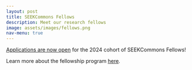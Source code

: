 ```yaml
---
layout: post
title: SEEKCommons Fellows 
description: Meet our research fellows
image: assets/images/fellows.png
nav-menu: true
---
```


[Applications are now open](https://airtable.com/appIn7IkDUND83vC3/shrDl9Ot0H1gxAvbm) for the 2024 cohort of SEEKCommons Fellows!

Learn more about the fellowship program [here](https://seekcommons.org/fellowship-application.html). 

<!---
## 2024 Fellows

Meet the SEEKCommons Fellows working on STS, Open Science and Socio-Environmental research projects. 

### Fellow 1 
--->


